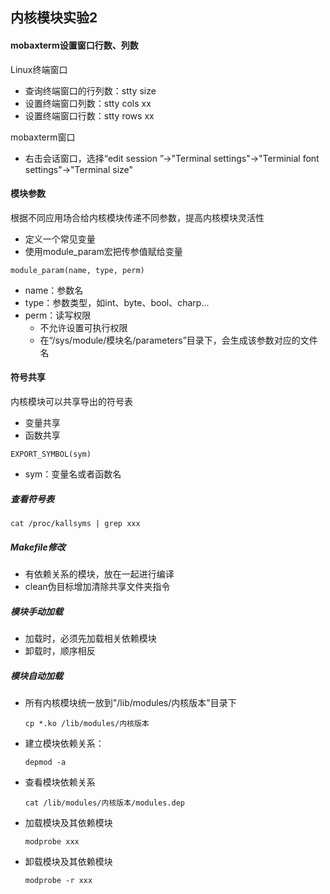 ## 内核模块实验2

#### mobaxterm设置窗口行数、列数

Linux终端窗口

- 查询终端窗口的行列数：stty size
- 设置终端窗口列数：stty cols xx
- 设置终端窗口行数：stty rows xx

mobaxterm窗口

- 右击会话窗口，选择“edit session ”->"Terminal settings"->"Terminial font settings"->"Terminal size"

#### 模块参数

根据不同应用场合给内核模块传递不同参数，提高内核模块灵活性

- 定义一个常见变量
- 使用module_param宏把传参值赋给变量

```
module_param(name, type, perm)
```

- name：参数名
- type：参数类型，如int、byte、bool、charp...
- perm：读写权限
  - 不允许设置可执行权限
  - 在“/sys/module/模块名/parameters”目录下，会生成该参数对应的文件名

#### 符号共享

内核模块可以共享导出的符号表

- 变量共享
- 函数共享

```
EXPORT_SYMBOL(sym)
```

- sym：变量名或者函数名

##### 查看符号表

```
cat /proc/kallsyms | grep xxx
```

##### Makefile修改

- 有依赖关系的模块，放在一起进行编译
- clean伪目标增加清除共享文件夹指令

##### 模块手动加载

- 加载时，必须先加载相关依赖模块
- 卸载时，顺序相反

##### 模块自动加载

- 所有内核模块统一放到"/lib/modules/内核版本"目录下

  ```
  cp *.ko /lib/modules/内核版本
  ```

- 建立模块依赖关系：

  ```
  depmod -a 
  ```

- 查看模块依赖关系

  ```
  cat /lib/modules/内核版本/modules.dep
  ```

- 加载模块及其依赖模块

  ```
  modprobe xxx
  ```

- 卸载模块及其依赖模块

  ```
  modprobe -r xxx
  ```

  

